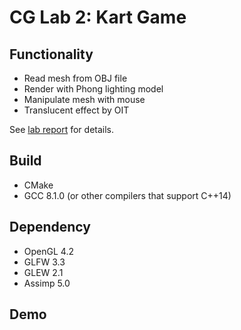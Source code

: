 # CG Lab 2: Kart Game

## Functionality

* Read mesh from OBJ file
* Render with Phong lighting model
* Manipulate mesh with mouse
* Translucent effect by OIT

See [lab report](doc/report.md) for details.

## Build

* CMake
* GCC 8.1.0 (or other compilers that support C++14)

## Dependency

* OpenGL 4.2
* GLFW 3.3
* GLEW 2.1
* Assimp 5.0

## Demo
